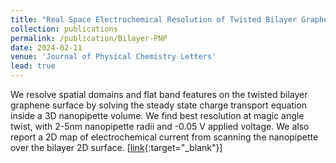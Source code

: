 ```yaml
---
title: "Real Space Electrochemical Resolution of Twisted Bilayer Graphene Domains"
collection: publications
permalink: /publication/Bilayer-PNP
date: 2024-02-11
venue: 'Journal of Physical Chemistry Letters'
lead: true
---
```

We resolve spatial domains and flat band features on the twisted bilayer graphene surface by solving the steady state charge transport equation inside a 3D nanopipette volume. We find best resolution at magic angle twist, with 2-5nm nanopipette radii and -0.05 V applied voltage. We also report a 2D map of electrochemical current from scanning the nanopipette over the bilayer 2D surface. \[[link](https://pubs.acs.org/doi/full/10.1021/acs.jpclett.4c01002){:target="_blank"}\]
